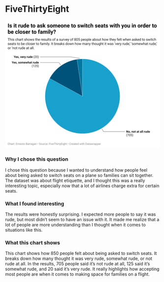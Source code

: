 # FiveThirtyEight

![This is the results form the data collected](DATAJOURN-WK4-chart.png)


### Why I chose this question

I chose this question because I wanted to understand how people feel about being asked to switch seats on a plane so families can sit together. The dataset was about flight etiquette, and I thought this was a really interesting topic, especially now that a lot of airlines charge extra for certain seats.

### What I found interesting

The results were honestly surprising. I expected more people to say it was rude, but most didn’t seem to have an issue with it. It made me realize that a lot of people are more understanding than I thought when it comes to situations like this.

### What this chart shows

This chart shows how 850 people felt about being asked to switch seats. It breaks down how many thought it was very rude, somewhat rude, or not rude at all. In the results, 705 people said it’s not rude at all, 125 said it’s somewhat rude, and 20 said it’s very rude. It really highlights how accepting most people are when it comes to making space for families on a flight.

